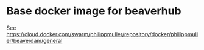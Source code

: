 # Base docker image for beaverhub

See https://cloud.docker.com/swarm/philippmuller/repository/docker/philippmuller/beaverdam/general


